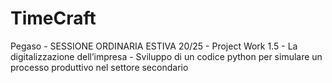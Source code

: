# TimeCraft
Pegaso - SESSIONE ORDINARIA ESTIVA 20/25 - Project Work 1.5 - La digitalizzazione dell’impresa - Sviluppo di un codice python per simulare un processo produttivo nel settore secondario
